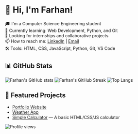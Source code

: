 # 👋 Hi, I'm Farhan!

🎓 I'm a Computer Science Engineering student  
🌱 Currently learning: Web Development, Python, and Git  
💼 Looking for internships and collaborative projects  
📫 How to reach me: [LinkedIn](https://www.linkedin.com/in/farhan-ahmed-6718bb28a/) | [Email](mohammed17farhan@gmail.com)  
🛠️ Tools: HTML, CSS, JavaScript, Python, Git, VS Code

## 📊 GitHub Stats
![Farhan's GitHub stats](https://github-readme-stats.vercel.app/api?username=Farhann7&show_icons=true&theme=radical)
![Farhan's GitHub Streak](https://github-readme-streak-stats.herokuapp.com/?user=Farhann7&theme=radical)
![Top Langs](https://github-readme-stats.vercel.app/api/top-langs/?username=Farhann7&layout=compact&theme=radical)

## 🚀 Featured Projects
- [Portfolio Website](https://github.com/Farhann7/portfolio-site)
- [Weather App](https://github.com/Farhann7/weather-app)
- [Simple Calculator](https://github.com/Farhann7/calculator) — A basic HTML/CSS/JS calculator

![Profile views](https://komarev.com/ghpvc/?username=Farhann7&color=blue)

<!--
**Farhann7/Farhann7** is a ✨ _special_ ✨ repository because its `README.md` (this file) appears on your GitHub profile.

Here are some ideas to get you started:

- 🔭 I’m currently working on ...
- 🌱 I’m currently learning ...
- 👯 I’m looking to collaborate on ...
- 🤔 I’m looking for help with ...
- 💬 Ask me about ...
- 📫 How to reach me: ...
- 😄 Pronouns: ...
- ⚡ Fun fact: ...
-->
